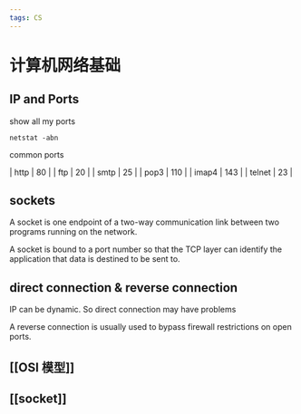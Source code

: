 ```yaml
---
tags: CS
---
```

# 计算机网络基础

## IP and Ports

show all my ports

```shell
netstat -abn
```

common ports

| http   | 80  |
| ftp    | 20  |
| smtp   | 25  |
| pop3   | 110 |
| imap4  | 143 |
| telnet | 23  |

## sockets

A socket is one endpoint of a two-way communication link between two programs running on the network.

A socket is bound to a port number so that the TCP layer can identify the application that data is destined to be sent to.

## direct connection & reverse connection

IP can be dynamic. So direct connection may have problems

A reverse connection is usually used to bypass firewall restrictions on open ports.

## [[OSI 模型]]

## [[socket]]
